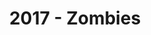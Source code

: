 ---
layout: post
title: 2017 - Zombies
image: assets/images/2017-main.jpg
previous: true
photo-path: 'images/2017/'
order: 6
---